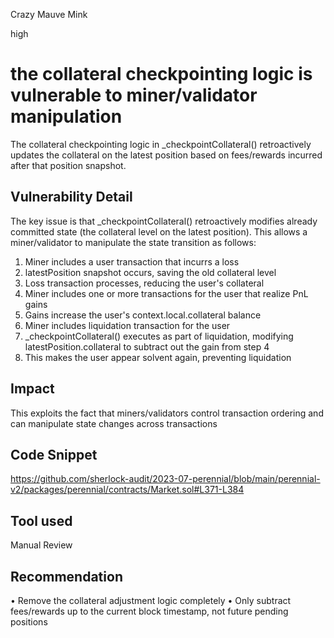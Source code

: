 Crazy Mauve Mink

high

# the collateral checkpointing logic is vulnerable to miner/validator manipulation
The collateral checkpointing logic in _checkpointCollateral() retroactively updates the collateral on the latest position based on fees/rewards incurred after that position snapshot. 
## Vulnerability Detail 
The key issue is that _checkpointCollateral() retroactively modifies already committed state (the collateral level on the latest position).
This allows a miner/validator to manipulate the state transition as follows:
1. Miner includes a user transaction that incurrs a loss
2. latestPosition snapshot occurs, saving the old collateral level
3. Loss transaction processes, reducing the user's collateral
4. Miner includes one or more transactions for the user that realize PnL gains
5. Gains increase the user's context.local.collateral balance
6. Miner includes liquidation transaction for the user
7. _checkpointCollateral() executes as part of liquidation, modifying latestPosition.collateral to subtract out the gain from step 4
8. This makes the user appear solvent again, preventing liquidation


## Impact
This exploits the fact that miners/validators control transaction ordering and can manipulate state changes across transactions
## Code Snippet
https://github.com/sherlock-audit/2023-07-perennial/blob/main/perennial-v2/packages/perennial/contracts/Market.sol#L371-L384

## Tool used

Manual Review

## Recommendation
• Remove the collateral adjustment logic completely
• Only subtract fees/rewards up to the current block timestamp, not future pending positions
